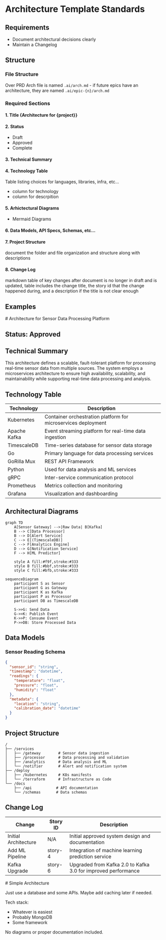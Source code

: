 # Architecture Template Standards

## Requirements

- Document architectural decisions clearly
- Maintain a Changelog

## Structure

### File Structure

Over PRD Arch file is named `.ai/arch.md` - if future epics have an architecture, they are named `.ai/epic-{n}/arch.md`

### Required Sections

#### 1. Title {Architecture for {project}}

#### 2. Status

- Draft
- Approved
- Complete

#### 3. Technical Summary

#### 4. Technology Table

Table listing choices for languages, libraries, infra, etc...

- column for technology
- column for descrpition

#### 5. Arhictectural Diagrams

- Mermaid Diagrams

#### 6. Data Models, API Specs, Schemas, etc...

#### 7. Project Structure

document the folder and file organization and structure along with descriptions

#### 8. Change Log

markdown table of key changes after document is no longer in draft and is updated, table includes the change title, the story id that the change happened during, and a description if the title is not clear enough

## Examples

<example>
# Architecture for Sensor Data Processing Platform

## Status: Approved

## Technical Summary

This architecture defines a scalable, fault-tolerant platform for processing real-time sensor data from multiple sources. The system employs a microservices architecture to ensure high availability, scalability, and maintainability while supporting real-time data processing and analysis.

## Technology Table

| Technology   | Description                                                   |
| ------------ | ------------------------------------------------------------- |
| Kubernetes   | Container orchestration platform for microservices deployment |
| Apache Kafka | Event streaming platform for real-time data ingestion         |
| TimescaleDB  | Time-series database for sensor data storage                  |
| Go           | Primary language for data processing services                 |
| GoRilla Mux  | REST API Framework                                            |
| Python       | Used for data analysis and ML services                        |
| gRPC         | Inter-service communication protocol                          |
| Prometheus   | Metrics collection and monitoring                             |
| Grafana      | Visualization and dashboarding                                |

## Architectural Diagrams

```mermaid
graph TD
    A[Sensor Gateway] -->|Raw Data| B[Kafka]
    B --> C[Data Processor]
    B --> D[Alert Service]
    C --> E[(TimescaleDB)]
    C --> F[Analytics Engine]
    D --> G[Notification Service]
    F --> H[ML Predictor]

    style A fill:#f9f,stroke:#333
    style B fill:#bbf,stroke:#333
    style C fill:#bfb,stroke:#333
```

```mermaid
sequenceDiagram
    participant S as Sensor
    participant G as Gateway
    participant K as Kafka
    participant P as Processor
    participant DB as TimescaleDB

    S->>G: Send Data
    G->>K: Publish Event
    K->>P: Consume Event
    P->>DB: Store Processed Data
```

## Data Models

### Sensor Reading Schema

```json
{
  "sensor_id": "string",
  "timestamp": "datetime",
  "readings": {
    "temperature": "float",
    "pressure": "float",
    "humidity": "float"
  },
  "metadata": {
    "location": "string",
    "calibration_date": "datetime"
  }
}
```

## Project Structure

```
/
├── /services
│   ├── /gateway        # Sensor data ingestion
│   ├── /processor      # Data processing and validation
│   ├── /analytics      # Data analysis and ML
│   └── /notifier       # Alert and notification system
├── /deploy
│   ├── /kubernetes     # K8s manifests
│   └── /terraform      # Infrastructure as Code
└── /docs
    ├── /api           # API documentation
    └── /schemas       # Data schemas
```

## Change Log

| Change               | Story ID | Description                                                   |
| -------------------- | -------- | ------------------------------------------------------------- |
| Initial Architecture | N/A      | Initial approved system design and documentation              |
| Add ML Pipeline      | story-4  | Integration of machine learning prediction service            |
| Kafka Upgrade        | story-6  | Upgraded from Kafka 2.0 to Kafka 3.0 for improved performance |

</example>

<example type="invalid">
# Simple Architecture

Just use a database and some APIs. Maybe add caching later if needed.

Tech stack:

- Whatever is easiest
- Probably MongoDB
- Some framework

No diagrams or proper documentation included.
</example>
